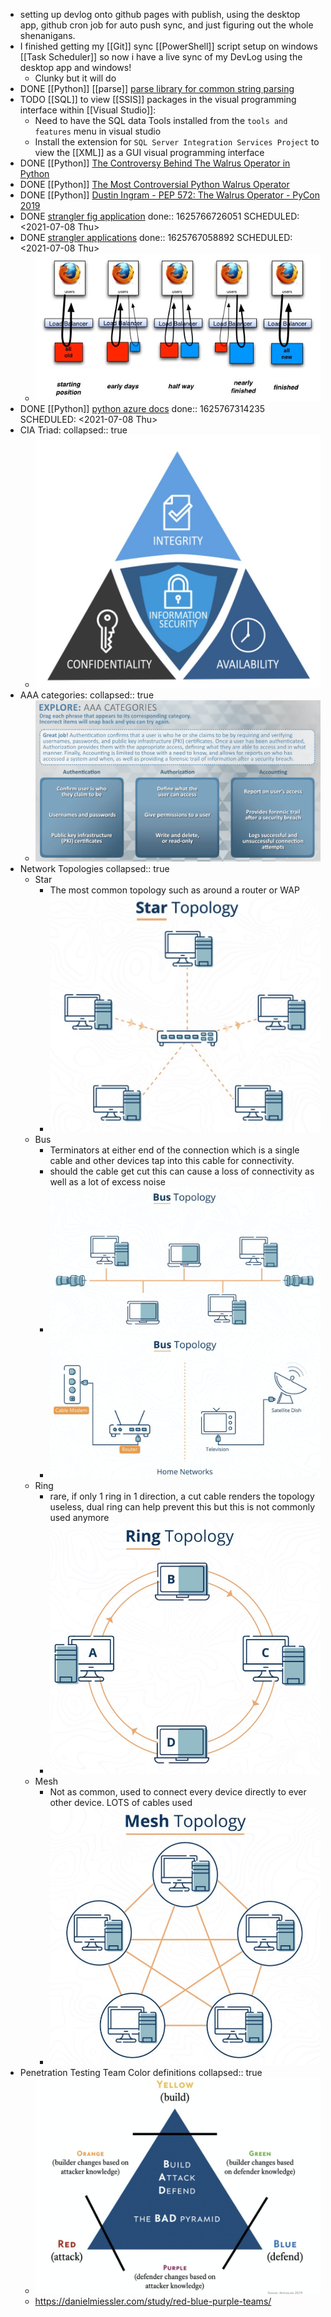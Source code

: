 - setting up devlog onto github pages with publish, using the desktop app, github cron job for auto push sync, and just figuring out the whole shenanigans.
- I finished getting my [[Git]] sync [[PowerShell]] script setup on windows [[Task Scheduler]] so now i have a live sync of my DevLog using the desktop app and windows!
	- Clunky but it will do
- DONE [[Python]] [[parse]] [parse library for common string parsing](https://calmcode.io/parse/parse.html)
- TODO [[SQL]] to view [[SSIS]] packages in the visual programming interface within [[Visual Studio]]:
	- Need to have the SQL data Tools installed from the `tools and features` menu in visual studio
	- Install the extension for `SQL Server Integration Services Project` to view the [[XML]] as a GUI visual programming interface
- DONE [[Python]] [The Controversy Behind The Walrus Operator in Python](https://dev.to/renegadecoder94/the-controversy-behind-the-walrus-operator-in-python-4k4e)
- DONE [[Python]] [The Most Controversial Python Walrus Operator](https://pythonsimplified.com/the-most-controversial-python-walrus-operator/)
- DONE [[Python]] [Dustin Ingram - PEP 572: The Walrus Operator - PyCon 2019](https://youtu.be/6uAvHOKofws)
- DONE [strangler fig application](https://martinfowler.com/bliki/StranglerFigApplication.html) 
  done:: 1625766726051
  SCHEDULED: <2021-07-08 Thu>
- DONE [strangler applications](https://paulhammant.com/2013/07/14/legacy-application-strangulation-case-studies/)
  done:: 1625767058892
  SCHEDULED: <2021-07-08 Thu>
	- ![image.png](../assets/image_1625766775514_0.png)
- DONE [[Python]] [python azure docs](https://docs.microsoft.com/en-us/azure/developer/python/) 
  done:: 1625767314235
  SCHEDULED: <2021-07-08 Thu>
- CIA Triad:
  collapsed:: true
	- ![image.png](../assets/image_1625726675422_0.png)
- AAA categories:
  collapsed:: true
	- ![image.png](../assets/image_1625726800914_0.png)
- Network Topologies
  collapsed:: true
	- Star
		- The most common topology such as around a router or WAP
		- ![image.png](../assets/image_1625727190861_0.png)
	- Bus
		- Terminators at either end of the connection which is a single cable and other devices tap into this cable for connectivity.
		- should the cable get cut this can cause a loss of connectivity as well as a lot of excess noise
		- ![image.png](../assets/image_1625726865983_0.png)
		- ![image.png](../assets/image_1625726894847_0.png)
	- Ring
		- rare, if only 1 ring in 1 direction, a cut cable renders the topology useless, dual ring can help prevent this but this is not commonly used anymore
		- ![image.png](../assets/image_1625726930139_0.png)
	- Mesh
		- Not as common, used to connect every device directly to ever other device. LOTS of cables used
		- ![image.png](../assets/image_1625727233937_0.png)
- Penetration Testing Team Color definitions
  collapsed:: true
	- ![image.png](../assets/image_1625727501290_0.png)
	- https://danielmiessler.com/study/red-blue-purple-teams/
